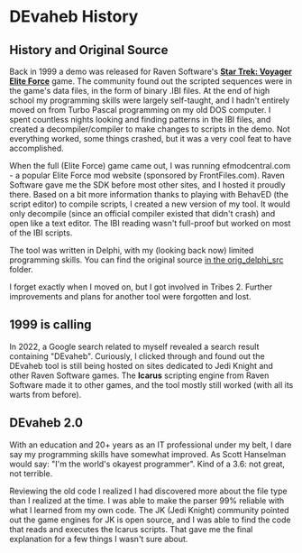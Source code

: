 # DEvaheb History

## History and Original Source
Back in 1999 a demo was released for Raven Software's **[Star Trek: Voyager Elite Force](https://en.wikipedia.org/wiki/Star_Trek:_Voyager_%E2%80%93_Elite_Force)** game. The community found out the scripted sequences were in the game's data files, in the form of binary .IBI files. At the end of high school my programming skills were largely self-taught, and I hadn't entirely moved on from Turbo Pascal programming on my old DOS computer. I spent countless nights looking and finding patterns in the IBI files, and created a decompiler/compiler to make changes to scripts in the demo. Not everything worked, some things crashed, but it was a very cool feat to have accomplished.

When the full (Elite Force) game came out, I was running efmodcentral.com - a popular Elite Force mod website (sponsored by FrontFiles.com). Raven Software gave me the SDK before most other sites, and I hosted it proudly there. Based on a bit more information thanks to playing with BehavED (the script editor) to compile scripts, I created a new version of my tool. It would only decompile (since an official compiler existed that didn't crash) and open like a text editor. The IBI reading wasn't full-proof but worked on most of the IBI scripts.

The tool was written in Delphi, with my (looking back now) limited programming skills. You can find the original source [in the orig_delphi_src](./orig_delphi_src/) folder.

I forget exactly when I moved on, but I got involved in Tribes 2. Further improvements and plans for another tool were forgotten and lost.

## 1999 is calling
In 2022, a Google search related to myself revealed a search result containing "DEvaheb". Curiously, I clicked through and found out the DEvaheb tool is still being hosted on sites dedicated to Jedi Knight and other Raven Software games. The **Icarus** scripting engine from Raven Software made it to other games, and the tool mostly still worked (with all its warts from before).

## DEvaheb 2.0
With an education and 20+ years as an IT professional under my belt, I dare say my programming skills have somewhat improved. As Scott Hanselman would say: "I'm the world's okayest programmer". Kind of a 3.6: not great, not terrible.

Reviewing the old code I realized I had discovered more about the file type than I realized at the time. I was able to make the parser 99% reliable with what I learned from my own code. The JK (Jedi Knight) community pointed out the game engines for JK is open source, and I was able to find the code that reads and executes the Icarus scripts. That gave me the final explanation for a few things I wasn't sure about.
